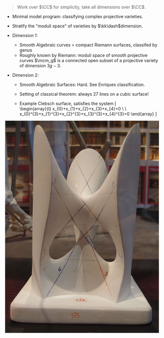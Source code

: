 > Work over $\CC$ for simplicity, take all dimensions over $\CC$.

- Minimal model program: classifying complex projective varieties.

- Stratify the "moduli space" of varieties by $\kk\dash$dimension.

- Dimension 1:
  - Smooth Algebraic curves = compact Riemann surfaces, classifed by genus
  - Roughly known by Riemann: moduli space of smooth projective curves $\mcm_g$ is a connected open subset of a projective variety of dimension $3g-3$.

- Dimension 2:
  - Smooth Algebraic Surfaces: Hard. 
    See Enriques classification.
    
  - Setting of classical theorem: always 27 lines on a cubic surface! 

  - Example Clebsch surface, satisfies the system
  \[  
  \begin{array}{l}
  x_{0}+x_{1}+x_{2}+x_{3}+x_{4}=0 \\ \\
  x_{0}^{3}+x_{1}^{3}+x_{2}^{3}+x_{3}^{3}+x_{4}^{3}=0
  \end{array}
  \]

![Clebsch Surface with 27 Lines](figures/ClebschSurface.jpg)